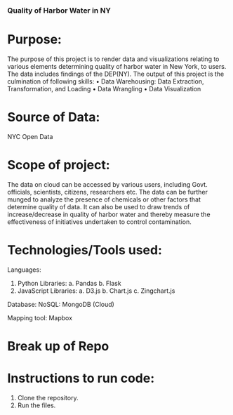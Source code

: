 ### Quality of Harbor Water in NY

 
# Purpose:
The purpose of this project is to render data and visualizations relating to various elements determining quality of harbor water in New York, to users. The data includes findings of the DEP(NY). The output of this project is the culmination of following skills:
•	Data Warehousing: Data Extraction, Transformation, and Loading
•	Data Wrangling 
•	Data Visualization

# Source of Data:
NYC Open Data 

# Scope of project: 
The data on cloud can be accessed by various users, including Govt. officials, scientists, citizens, researchers etc.
The data can be further munged to analyze the presence of chemicals or other factors that determine quality of data. 
It can also be used to draw trends of increase/decrease in quality of harbor water and thereby measure the effectiveness of 
initiatives undertaken to control contamination.

# Technologies/Tools used: 
               
Languages:
1.	Python
        Libraries:
                  a.	Pandas
                  b.	Flask
2.	JavaScript
        Libraries:
                  a.	D3.js
                  b.	Chart.js
                  c.	Zingchart.js

Database:
NoSQL: MongoDB (Cloud)

Mapping tool:
Mapbox

# Break up of Repo 

# Instructions to run code:
1. Clone the repository.
2. Run the files. 

